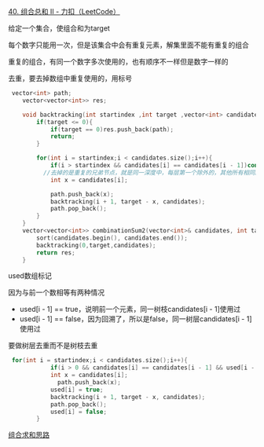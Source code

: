 [40. 组合总和 II - 力扣（LeetCode）](https://leetcode.cn/problems/combination-sum-ii/)

给定一个集合，使组合和为target

每个数字只能用一次，但是该集合中会有重复元素，解集里面不能有重复的组合

重复的组合，有同一个数字多次使用的，也有顺序不一样但是数字一样的



去重，要去掉数组中重复使用的，用标号

```cpp
 vector<int> path;
    vector<vector<int>> res;

    void backtracking(int startindex ,int target ,vector<int> candidates){
        if(target <= 0){
            if(target == 0)res.push_back(path);
            return;
        }

        for(int i = startindex;i < candidates.size();i++){
            if(i > startindex && candidates[i] == candidates[i - 1])continue;
          //去掉的是重复的兄弟节点，就是同一深度中，每层第一个除外的，其他所有相同的都跳过
            int x = candidates[i];

            path.push_back(x);
            backtracking(i + 1, target - x, candidates);
            path.pop_back();
        }
    }
    vector<vector<int>> combinationSum2(vector<int>& candidates, int target) {
        sort(candidates.begin(), candidates.end());
        backtracking(0,target,candidates);
        return res;
    }
```

used数组标记

因为与前一个数相等有两种情况

- used[i - 1] == true，说明前一个元素，同一树枝candidates[i - 1]使用过
- used[i - 1] == false，因为回溯了，所以是false，同一树层candidates[i - 1]使用过

要做树层去重而不是树枝去重

```cpp
 for(int i = startindex;i < candidates.size();i++){
            if(i > 0 && candidates[i] == candidates[i - 1] && used[i - 1] == false)continue;
            int x = candidates[i];
              path.push_back(x);
            used[i] = true;
            backtracking(i + 1, target - x, candidates);
            path.pop_back();
            used[i] = false;
        }
```

[组合求和思路](https://programmercarl.com/0040.组合总和II.html#思路)